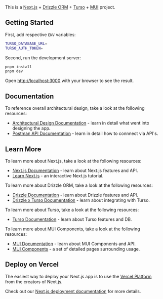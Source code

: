 This is a [Next.js](https://nextjs.org) + [Drizzle ORM](https://orm.drizzle.team/) + [Turso](https://turso.tech/) + [MUI](https://mui.com/) project.

## Getting Started

First, add respective `ENV` variables:

```bash
TURSO_DATABASE_URL=
TURSO_AUTH_TOKEN=
```

Second, run the development server:

```bash
pnpm install
pnpm dev
```

Open [http://localhost:3000](http://localhost:3000) with your browser to see the result.

## Documentation

To reference overall architectural design, take a look at the following resources:

- [Architectural Design Documentation](https://docs.google.com/document/d/1hpuTu4Vf8ZCETOAINIdcOVoTvk5JZtHubMaPXTfEvVI/edit?usp=sharing) - learn in detail what went into designing the app.
- [Postman API Documentation](https://elements.getpostman.com/redirect?entityId=9097830-c8ad2383-8477-4d51-a41b-7fa2a9974b37&entityType=collection) - learn in detail how to connnect via API's.

## Learn More

To learn more about Next.js, take a look at the following resources:

- [Next.js Documentation](https://nextjs.org/docs) - learn about Next.js features and API.
- [Learn Next.js](https://nextjs.org/learn) - an interactive Next.js tutorial.

To learn more about Drizzle ORM, take a look at the following resources:

- [Drizzle Documentation](https://orm.drizzle.team/docs/overview) - learn about Drizzle features and API.
- [Drizzle x Turso Documentation](https://orm.drizzle.team/docs/get-started/turso-new) - learn about integrating with Turso.

To learn more about Turso, take a look at the following resources:

- [Turso Documentation](https://docs.turso.tech/introduction) - learn about Turso features and DB.

To learn more about MUI Components, take a look at the following resources:

- [MUI Documentation](https://mui.com/material-ui/getting-started/) - learn about MUI Components and API.
- [MUI Components](https://mui.com/material-ui/all-components/) - a set of detailed pages surrounding usage.

## Deploy on Vercel

The easiest way to deploy your Next.js app is to use the [Vercel Platform](https://vercel.com/new?utm_medium=default-template&filter=next.js&utm_source=create-next-app&utm_campaign=create-next-app-readme) from the creators of Next.js.

Check out our [Next.js deployment documentation](https://nextjs.org/docs/app/building-your-application/deploying) for more details.
